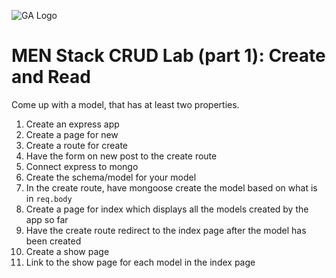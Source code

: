 ![GA Logo](https://ga-dash.s3.amazonaws.com/production/assets/logo-9f88ae6c9c3871690e33280fcf557f33.png)

# MEN Stack CRUD Lab (part 1): Create and Read

Come up with a model, that has at least two properties.

1. Create an express app
1. Create a page for new
1. Create a route for create
1. Have the form on new post to the create route
1. Connect express to mongo
1. Create the schema/model for your model
1. In the create route, have mongoose create the model based on what is in `req.body`
1. Create a page for index which displays all the models created by the app so far
1. Have the create route redirect to the index page after the model has been created
1. Create a show page
1. Link to the show page for each model in the index page
